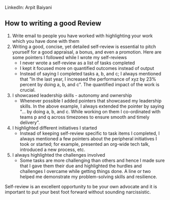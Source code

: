 
LinkedIn: Arpit Baiyani

## How to writing a good Review

1. Write email to people you have worked with highlighting your work which you have done with them
2. Writing a good, concise, yet detailed self-review is essential to pitch yourself for a good appraisal, a bonus, and even a promotion. Here are some pointers I followed while I wrote my self-reviews  
	- I never wrote a self-review as a list of tasks completed  
	- I kept it focused more on quantified outcomes instead of output  
	- Instead of saying I completed tasks a, b, and c; I always mentioned that "In the last year, I increased the performance of xyz by 23% percent by doing a, b, and c". The quantified impact of the work is crucial.
3. I showcased leadership skills - autonomy and ownership  
	- Whenever possible I added pointers that showcased my leadership skills. In the above example, I always extended the pointer by saying "... by doing a, b, and c. While working on them I co-ordinated with teams p and q across timezones to ensure smooth and timely delivery".
4. I highlighted different initiatives I started
	- Instead of keeping self-review specific to task items I completed, I always mentioned a few pointers about the peripheral initiatives I took or started; for example, presented an org-wide tech talk, introduced a new process, etc.  
5. I always highlighted the challenges involved
	- Some tasks are more challenging than others and hence I made sure that I gave them their due and highlighted the hurdles and challenges I overcame while getting things done. A line or two helped me demonstrate my problem-solving skills and resilience.  
  
Self-review is an excellent opportunity to be your own advocate and it is important to put your best foot forward without sounding narcissistic.